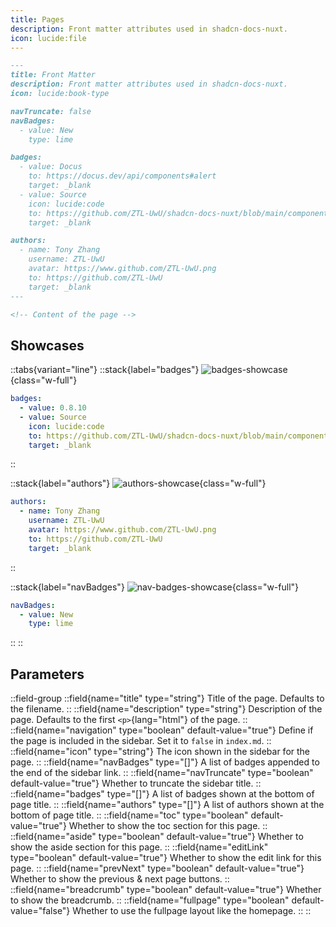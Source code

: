 ```yaml
---
title: Pages
description: Front matter attributes used in shadcn-docs-nuxt.
icon: lucide:file
---
```


```md
---
title: Front Matter
description: Front matter attributes used in shadcn-docs-nuxt.
icon: lucide:book-type

navTruncate: false
navBadges:
  - value: New
    type: lime

badges:
  - value: Docus
    to: https://docus.dev/api/components#alert
    target: _blank
  - value: Source
    icon: lucide:code
    to: https://github.com/ZTL-UwU/shadcn-docs-nuxt/blob/main/components/content/Alert.vue
    target: _blank

authors:
  - name: Tony Zhang
    username: ZTL-UwU
    avatar: https://www.github.com/ZTL-UwU.png
    to: https://github.com/ZTL-UwU
    target: _blank
---

<!-- Content of the page -->
```

## Showcases

::tabs{variant="line"}
::stack{label="badges"}
![badges-showcase](/front-matter-showcase/badges.png){class="w-full"}
```yml
badges:
  - value: 0.8.10
  - value: Source
    icon: lucide:code
    to: https://github.com/ZTL-UwU/shadcn-docs-nuxt/blob/main/components/content/FileTree.vue
    target: _blank
```
::

::stack{label="authors"}
![authors-showcase](/front-matter-showcase/authors.png){class="w-full"}
```yml
authors:
  - name: Tony Zhang
    username: ZTL-UwU
    avatar: https://www.github.com/ZTL-UwU.png
    to: https://github.com/ZTL-UwU
    target: _blank
```
::

::stack{label="navBadges"}
![nav-badges-showcase](/front-matter-showcase/nav-badges.png){class="w-full"}
```yml
navBadges:
  - value: New
    type: lime
```
::
::

## Parameters

::field-group
  ::field{name="title" type="string"}
  Title of the page. Defaults to the filename.
  ::
  ::field{name="description" type="string"}
  Description of the page. Defaults to the first `<p>`{lang="html"} of the page.
  ::
  ::field{name="navigation" type="boolean" default-value="true"}
  Define if the page is included in the sidebar. Set it to `false` in `index.md`.
  ::
  ::field{name="icon" type="string"}
  The icon shown in the sidebar for the page.
  ::
  ::field{name="navBadges" type="[]"}
  A list of badges appended to the end of the sidebar link.
  ::
  ::field{name="navTruncate" type="boolean" default-value="true"}
  Whether to truncate the sidebar title.
  ::
  ::field{name="badges" type="[]"}
  A list of badges shown at the bottom of page title.
  ::
  ::field{name="authors" type="[]"}
  A list of authors shown at the bottom of page title.
  ::
  ::field{name="toc" type="boolean" default-value="true"}
  Whether to show the toc section for this page.
  ::
  ::field{name="aside" type="boolean" default-value="true"}
  Whether to show the aside section for this page.
  ::
  ::field{name="editLink" type="boolean" default-value="true"}
  Whether to show the edit link for this page.
  ::
  ::field{name="prevNext" type="boolean" default-value="true"}
  Whether to show the previous & next page buttons.
  ::
  ::field{name="breadcrumb" type="boolean" default-value="true"}
  Whether to show the breadcrumb.
  ::
  ::field{name="fullpage" type="boolean" default-value="false"}
  Whether to use the fullpage layout like the homepage.
  ::
::
